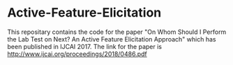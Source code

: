 # Active-Feature-Elicitation

This repositary contains the code for the paper "On Whom Should I Perform the Lab Test on Next? An Active Feature Elicitation Approach" which has been published in IJCAI 2017.  The link for the paper is http://www.ijcai.org/proceedings/2018/0486.pdf
